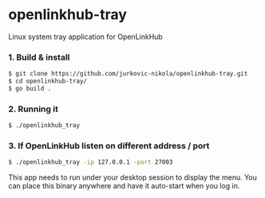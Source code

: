 # openlinkhub-tray
Linux system tray application for OpenLinkHub

### 1. Build & install
```bash
$ git clone https://github.com/jurkovic-nikola/openlinkhub-tray.git
$ cd openlinkhub-tray/
$ go build .
```

### 2. Running it
```bash
$ ./openlinkhub_tray
```

### 3. If OpenLinkHub listen on different address / port
```bash
$ ./openlinkhub_tray -ip 127.0.0.1 -port 27003
```

This app needs to run under your desktop session to display the menu. You can place this binary anywhere and have it auto-start when you log in. 